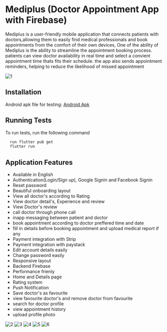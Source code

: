 
# Mediplus (Doctor Appointment App with Firebase)
Mediplus is a user-friendly mobile application that connects patients with doctors,allowing them to easily find medical professionals and book appointments from the comfort of their own devices, One of the ability of Mediplus is the ability to streamline the appointment booking process. patients can view doctor availability in real time and select a convient appointment time thats fits their schedule. the app also sends appointment reminders, helping to reduce the likelihood of missed appointment 

![1](https://github.com/somtech123/Mediplus/assets/100732124/0d5eb01c-3fdb-4c0c-8d11-ba8bf5c15ffb)


## Installation

Android apk file for testing:
[Android Apk](https://drive.google.com/file/d/1JT2UAZV-6NJHmXF4T2TiBioMzetb4U2O/view?usp=sharing)
## Running Tests

To run tests, run the following command

```bash
  run flutter pub get 
  flutter run 
```



## Application Features

- Available in English 
- Authentication(Login/Sign up), Google Signin and Facebook Signin
- Reset password
- Beautiful onboarding layout
- View all doctor's according to Rating
- View doctor detail's, Experience and review 
- View Doctor's review
- call doctor through phone call 
- inapp messaging between patient and doctor 
- book appointment according to doctor preffered time and date 
- fill in details before booking appointment and upload medical report if any
- Payment integration with Strip
- Payment integration with paystack
- Edit account details easily
- Change password easily
- Responsive layout
- Backend Firebase 
- Performance frienly
- Home and Details page
- Rating system
- Push Notification 
- Save doctor's as favourite 
- view favourite doctor's and remove doctor from favourite
- search for doctor profile 
- view appointment history 
- upload profile photo

![2](https://github.com/somtech123/Mediplus/assets/100732124/773b394b-41be-48e8-9d51-f3645c88bb0c)
![3](https://github.com/somtech123/Mediplus/assets/100732124/b678e549-2979-44e0-a11e-f5b091fe54b0)
![4](https://github.com/somtech123/Mediplus/assets/100732124/344926cb-3d60-49bb-b44b-b8ba896a4728)
![5](https://github.com/somtech123/Mediplus/assets/100732124/5feeac05-1afc-40bb-a789-ad417fc94f3e)
![6](https://github.com/somtech123/Mediplus/assets/100732124/3285cb09-49cc-4171-926f-88b3f96bad79)




